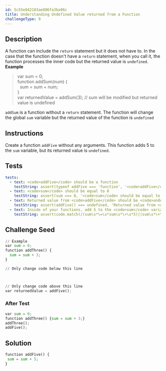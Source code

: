 ```yaml
---
id: 5c55e842103ae886fa3ba96c
title: Understanding Undefined Value returned from a Function
challengeType: 9
---
```


## Description
<section id='description'>
A function can include the <code>return</code> statement but it does not have to. In the case that the function doesn't have a <code>return</code> statement, when you call it, the function processes the inner code but the returned value is <code>undefined</code>.
<strong>Example</strong>
<blockquote>var sum = 0;<br>function addSum(num) {<br>&nbsp;&nbsp;sum = sum + num;<br>}<br>var returnedValue = addSum(3); // sum will be modified but returned value is undefined</blockquote>
<code>addSum</code> is a function without a <code>return</code> statement. The function will change the global <code>sum</code> variable but the returned value of the function is <code>undefined</code>
</section>

## Instructions
<section id='instructions'>
Create a function <code>addFive</code> without any arguments. This function adds 5 to the <code>sum</code> variable, but its returned value is <code>undefined</code>.
</section>

## Tests
<section id='tests'>

```yml
tests:
  - text: <code>addFive</code> should be a function
    testString: assert(typeof addFive === 'function', '<code>addFive</code> should be a function');
  - text: <code>sum</code> should be equal to 8
    testString: assert(sum === 8, '<code>sum</code> should be equal to 8');
  - text: Returned value from <code>addFive</code> should be <code>undefined</code>
    testString: assert(addFive() === undefined, 'Returned value from <code>addFive</code> should be <code>undefined</code>');
  - text: Inside of your functions, add 5 to the <code>sum</code> variable
    testString: assert(code.match(/(sum\s*\=\s*sum\s*\+\s*5)|(sum\s*\+\=\s*5)/g).length === 1, 'Inside of your functions, add 5 to the <code>sum</code> variable');

```

</section>

## Challenge Seed
<section id='challengeSeed'>

<div id='py-seed'>

```python
// Example
var sum = 0;
function addThree() {
  sum = sum + 3;
}

// Only change code below this line



// Only change code above this line
var returnedValue = addFive();
```

</div>


### After Test
<div id='js-teardown'>

```python
var sum = 0;
function addThree() {sum = sum + 3;}
addThree();
addFive();
```

</div>

</section>

## Solution
<section id='solution'>


```python
function addFive() {
 sum = sum + 5;
}
```

</section>
